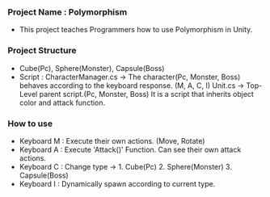 ### Project Name : Polymorphism
- This project teaches Programmers how to use Polymorphism in Unity.

### Project Structure
- Cube(Pc), Sphere(Monster), Capsule(Boss)
- Script :
CharacterManager.cs -> The character(Pc, Monster, Boss) behaves according to the keyboard response. (M, A, C, I)
Unit.cs -> Top-Level parent script.(Pc, Monster, Boss)
          It is a script that inherits object color and attack function.

### How to use
- Keyboard M : Execute their own actions. (Move, Rotate)
- Keyboard A : Execute 'Attack()' Function. Can see their own attack actions.
- Keyboard C : Change type -> 1. Cube(Pc)   2. Sphere(Monster)   3. Capsule(Boss)
- Keyboard I : Dynamically spawn according to current type.
